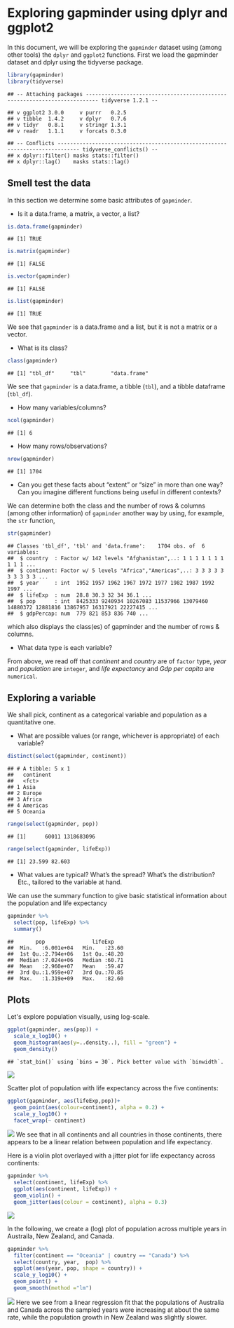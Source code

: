 Exploring gapminder using dplyr and ggplot2
================

In this document, we will be exploring the `gapminder` dataset using (among other tools) the `dplyr` and `ggplot2` functions. First we load the gapminder dataset and dplyr using the tidyverse package.

``` r
library(gapminder)
library(tidyverse)
```

    ## -- Attaching packages -------------------------------------------------------------------------- tidyverse 1.2.1 --

    ## v ggplot2 3.0.0     v purrr   0.2.5
    ## v tibble  1.4.2     v dplyr   0.7.6
    ## v tidyr   0.8.1     v stringr 1.3.1
    ## v readr   1.1.1     v forcats 0.3.0

    ## -- Conflicts ----------------------------------------------------------------------------- tidyverse_conflicts() --
    ## x dplyr::filter() masks stats::filter()
    ## x dplyr::lag()    masks stats::lag()

Smell test the data
-------------------

In this section we determine some basic attributes of `gapminder`.

-   Is it a data.frame, a matrix, a vector, a list?

``` r
is.data.frame(gapminder)
```

    ## [1] TRUE

``` r
is.matrix(gapminder)
```

    ## [1] FALSE

``` r
is.vector(gapminder)
```

    ## [1] FALSE

``` r
is.list(gapminder)
```

    ## [1] TRUE

We see that `gapminder` is a data.frame and a list, but it is not a matrix or a vector.

-   What is its class?

``` r
class(gapminder)
```

    ## [1] "tbl_df"     "tbl"        "data.frame"

We see that `gapminder` is a data.frame, a tibble (`tbl`), and a tibble dataframe (`tbl_df`).

-   How many variables/columns?

``` r
ncol(gapminder)
```

    ## [1] 6

-   How many rows/observations?

``` r
nrow(gapminder)
```

    ## [1] 1704

-   Can you get these facts about “extent” or “size” in more than one way? Can you imagine different functions being useful in different contexts?

We can determine both the class and the number of rows & columns (among other information) of `gapminder` another way by using, for example, the `str` function,

``` r
str(gapminder)
```

    ## Classes 'tbl_df', 'tbl' and 'data.frame':    1704 obs. of  6 variables:
    ##  $ country  : Factor w/ 142 levels "Afghanistan",..: 1 1 1 1 1 1 1 1 1 1 ...
    ##  $ continent: Factor w/ 5 levels "Africa","Americas",..: 3 3 3 3 3 3 3 3 3 3 ...
    ##  $ year     : int  1952 1957 1962 1967 1972 1977 1982 1987 1992 1997 ...
    ##  $ lifeExp  : num  28.8 30.3 32 34 36.1 ...
    ##  $ pop      : int  8425333 9240934 10267083 11537966 13079460 14880372 12881816 13867957 16317921 22227415 ...
    ##  $ gdpPercap: num  779 821 853 836 740 ...

which also displays the class(es) of gapminder and the number of rows & columns.

-   What data type is each variable?

From above, we read off that *continent* and *country* are of `factor` type, *year* and *population* are `integer`, and *life expectancy* and *Gdp per capita* are `numerical`.

Exploring a variable
--------------------

We shall pick, continent as a categorical variable and population as a quantitative one.

-   What are possible values (or range, whichever is appropriate) of each variable?

``` r
distinct(select(gapminder, continent))
```

    ## # A tibble: 5 x 1
    ##   continent
    ##   <fct>    
    ## 1 Asia     
    ## 2 Europe   
    ## 3 Africa   
    ## 4 Americas 
    ## 5 Oceania

``` r
range(select(gapminder, pop))
```

    ## [1]      60011 1318683096

``` r
range(select(gapminder, lifeExp))
```

    ## [1] 23.599 82.603

-   What values are typical? What’s the spread? What’s the distribution? Etc., tailored to the variable at hand.

We can use the summary function to give basic statistical information about the population and life expectancy

``` r
gapminder %>% 
  select(pop, lifeExp) %>% 
  summary()
```

    ##       pop               lifeExp     
    ##  Min.   :6.001e+04   Min.   :23.60  
    ##  1st Qu.:2.794e+06   1st Qu.:48.20  
    ##  Median :7.024e+06   Median :60.71  
    ##  Mean   :2.960e+07   Mean   :59.47  
    ##  3rd Qu.:1.959e+07   3rd Qu.:70.85  
    ##  Max.   :1.319e+09   Max.   :82.60

Plots
-----

Let's explore population visually, using log-scale.

``` r
ggplot(gapminder, aes(pop)) +
  scale_x_log10() +
  geom_histogram(aes(y=..density..), fill = "green") +
  geom_density()
```

    ## `stat_bin()` using `bins = 30`. Pick better value with `binwidth`.

![](hw02_gapminder_dplyr_files/figure-markdown_github/unnamed-chunk-9-1.png)

Scatter plot of population with life expectancy across the five continents:

``` r
ggplot(gapminder, aes(lifeExp,pop))+
  geom_point(aes(colour=continent), alpha = 0.2) +
  scale_y_log10() +
  facet_wrap(~ continent)
```

![](hw02_gapminder_dplyr_files/figure-markdown_github/unnamed-chunk-10-1.png) We see that in all continents and all countries in those continents, there appears to be a linear relation between population and life expectancy.

Here is a violin plot overlayed with a jitter plot for life expectancy across continents:

``` r
gapminder %>% 
  select(continent, lifeExp) %>% 
  ggplot(aes(continent, lifeExp)) +
  geom_violin() +
  geom_jitter(aes(colour = continent), alpha = 0.3)
```

![](hw02_gapminder_dplyr_files/figure-markdown_github/unnamed-chunk-11-1.png)

In the following, we create a (log) plot of population across multiple years in Austraila, New Zealand, and Canada.

``` r
gapminder %>% 
  filter(continent == "Oceania" | country == "Canada") %>% 
  select(country, year,  pop) %>% 
  ggplot(aes(year, pop, shape = country)) +
  scale_y_log10() +
  geom_point() +
  geom_smooth(method ="lm")
```

![](hw02_gapminder_dplyr_files/figure-markdown_github/unnamed-chunk-12-1.png) Here we see from a linear regression fit that the populations of Australia and Canada across the sampled years were increasing at about the same rate, while the population growth in New Zealand was slightly slower.

